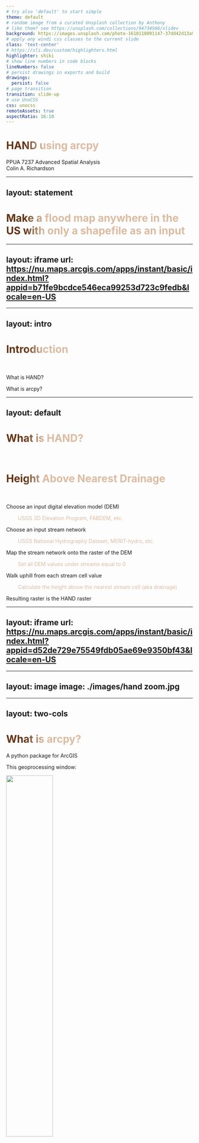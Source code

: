```yaml
---
# try also 'default' to start simple
theme: default
# random image from a curated Unsplash collection by Anthony
# like them? see https://unsplash.com/collections/94734566/slidev
background: https://images.unsplash.com/photo-1610118091147-37dd42d13a93?ixlib=rb-4.0.3&ixid=MnwxMjA3fDB8MHxwaG90by1wYWdlfHx8fGVufDB8fHx8&auto=format&fit=crop&w=987&q=80
# apply any windi css classes to the current slide
class: 'text-center'
# https://sli.dev/custom/highlighters.html
highlighter: shiki
# show line numbers in code blocks
lineNumbers: false
# persist drawings in exports and build
drawings:
  persist: false
# page transition
transition: slide-up
# use UnoCSS
css: unocss
remoteAssets: true
aspectRatio: 16:10
---
```


# HAND using arcpy

PPUA 7237 Advanced Spatial Analysis  
Colin A. Richardson

---
layout: statement
---

# Make a flood map anywhere in the US with only a shapefile as an input
<style>
h1 {
  background-color: #2B90B6;
  background-image: linear-gradient(90deg, #623212 10%, #dcbba1 20%);
  background-size: 100%;
  -webkit-background-clip: text;
  -moz-background-clip: text;
  -webkit-text-fill-color: transparent;
  -moz-text-fill-color: transparent;
}
</style>
---
layout: iframe
url: https://nu.maps.arcgis.com/apps/instant/basic/index.html?appid=b71fe9bcdce546eca99253d723c9fedb&locale=en-US
---

---
layout: intro
---

# Introduction  
&nbsp;

<v-click>

What is HAND?  

</v-click>
<v-click>

What is arcpy?  

</v-click>

<style>
h1 {
  background-color: #2B90B6;
  background-image: linear-gradient(45deg, #623212 10%, #dcbba1 20%);
  background-size: 100%;
  -webkit-background-clip: text;
  -moz-background-clip: text;
  -webkit-text-fill-color: transparent;
  -moz-text-fill-color: transparent;
}
</style>


---
layout: default
---

# What is HAND?  
&nbsp;
<v-click>

# <u>H</u>eight <u>A</u>bove <u>N</u>earest <u>D</u>rainage  

</v-click>

&nbsp;
<v-click>

Choose an input digital elevation model (DEM)

</v-click>
<v-click>

<span style="color:#dcbba1">&nbsp;&nbsp;&nbsp;&nbsp;&nbsp;&nbsp;&nbsp;&nbsp;USGS 3D Elevation Program, FABDEM, etc.</span>

</v-click>
<v-click>

Choose an input stream network

</v-click>
<v-click>

<span style="color:#dcbba1">&nbsp;&nbsp;&nbsp;&nbsp;&nbsp;&nbsp;&nbsp;&nbsp;USGS National Hydrography Dataset, MERIT-hydro, etc.</span>

</v-click>
<v-click>

Map the stream network onto the raster of the DEM

</v-click>
<v-click>

<span style="color:#dcbba1">&nbsp;&nbsp;&nbsp;&nbsp;&nbsp;&nbsp;&nbsp;&nbsp;Set all DEM values under streams equal to 0</span>

</v-click>
<v-click>

Walk uphill from each stream cell value

</v-click>
<v-click>

<span style="color:#dcbba1">&nbsp;&nbsp;&nbsp;&nbsp;&nbsp;&nbsp;&nbsp;&nbsp;Calculate the height above the nearest stream cell (aka drainage)</span>

</v-click>
<v-click>

Resulting raster is the HAND raster

</v-click>

<style>
h1 {
  background-color: #2B90B6;
  background-image: linear-gradient(45deg, #623212 10%, #dcbba1 20%);
  background-size: 100%;
  -webkit-background-clip: text;
  -moz-background-clip: text;
  -webkit-text-fill-color: transparent;
  -moz-text-fill-color: transparent;
}
</style>

---
layout: iframe
url: https://nu.maps.arcgis.com/apps/instant/basic/index.html?appid=d52de729e75549fdb05ae69e9350bf43&locale=en-US
---
---
layout: image
image: ./images/hand zoom.jpg
---
---
layout: two-cols
---

# What is arcpy?  

<v-click>

A python package for ArcGIS 

</v-click>
<v-click>

This geoprocessing window: 

</v-click>
<v-click>

<img src = '/images/geoprocess.jpg' style = "margin: left;
width: 50%;
vertical-align: top"/>

</v-click>
<v-click>

<Arrow x1="250" y1="248" x2="75" y2="248" />

</v-click>
<v-click>

<Arrow x1="250" y1="288" x2="75" y2="288" />

</v-click>
<v-click>

<Arrow x1="250" y1="365" x2="55" y2="365" />

</v-click>
<v-click>

<Arrow x1="250" y1="325" x2="85" y2="325" />

</v-click>
::right::

<v-click>

and this code snippet: 

</v-click>
<v-click>

```ts {0|1-3|4|5-6|all}
import arcpy
from arcpy import env
from arcpy.sa import *
env.workspace = "C:/sapyexamples/data"
outExtractByMask = ExtractByMask("elevation", "mask.shp", "INSIDE")
outExtractByMask.save("C:/sapyexamples/output/maskextract")
```

</v-click>
&nbsp;
<v-click>


# produce identical output

</v-click>



<style>
h1 {
  background-color: #2B90B6;
  background-image: linear-gradient(90deg, #623212 10%, #dcbba1 20%);
  background-size: 100%;
  -webkit-background-clip: text;
  -moz-background-clip: text;
  -webkit-text-fill-color: transparent;
  -moz-text-fill-color: transparent;
}
</style>

---
layout: intro
---

# Methods  
&nbsp;

<v-click>

Data sources  

</v-click>
<v-click>

Geoprocessing workflow  

</v-click>

<style>
h1 {
  background-color: #2B90B6;
  background-image: linear-gradient(45deg, #623212 10%, #dcbba1 20%);
  background-size: 100%;
  -webkit-background-clip: text;
  -moz-background-clip: text;
  -webkit-text-fill-color: transparent;
  -moz-text-fill-color: transparent;
}
</style>

---
layout: default
---
# Identify basins  
<v-click>

Write a function using USGS web map services

</v-click>
<v-click>

```ts {0|1|2|3-4|5-6|12|all}
def whichHUC6(AOI, name, wdir=None, outdir=None):
  AOI_proj = arcpy.Project_management(AOI, odir + "\\" + name + '-AOI_proj.shp', crs)
  ext = str(arcpy.Describe(AOI_proj).extent).split()[0:4]
  ext_ord = ext[0] + ',' + ext[1] + ',' + ext[2] + ',' + ext[3]

  url = 'https://hydro.nationalmap.gov/arcgis/rest/services/wbd/MapServer/3/query?where=&text=&objectIds=&time=&geometry=' + ext_ord + '&geometryType=esriGeometryEnvelope&inSR=4326&spatialRel=esriSpatialRelIntersects&distance=&units=esriSRUnit_Foot&relationParam=&outFields=huc6&returnGeometry=false&returnTrueCurves=false&maxAllowableOffset=&geometryPrecision=&outSR=4326&havingClause=&returnIdsOnly=false&returnCountOnly=false&orderByFields=&groupByFieldsForStatistics=&outStatistics=&returnZ=false&returnM=false&gdbVersion=&historicMoment=&returnDistinctValues=false&resultOffset=&resultRecordCount=&returnExtentOnly=false&datumTransformation=&parameterValues=&rangeValues=&quantizationParameters=&featureEncoding=esriDefault&f=pjson'
  data_json = json.loads(urlopen(url).read())
  huc6s = []
  for f in data_json['features']:
      huc6 = f['attributes']['huc6']
      huc6s.append(huc6)
  return huc6s
```

</v-click>

<style>
h1 {
  background-color: #2B90B6;
  background-image: linear-gradient(45deg, #623212 10%, #dcbba1 20%);
  background-size: 100%;
  -webkit-background-clip: text;
  -moz-background-clip: text;
  -webkit-text-fill-color: transparent;
  -moz-text-fill-color: transparent;
}
</style>
---
layout: iframe
url: https://nu.maps.arcgis.com/apps/instant/basic/index.html?appid=8df8906a6d8a4b65a345d201ac57b9b8&locale=en-US
---
---
layout: default
---
# Download HAND data

<v-click>

Get basin HAND .zip files from Oak Ridge National Laboratory

</v-click>
<v-click>

```ts {0|1|3|14|all}
for huc_i in range(len(huc6s)):
        huc = huc6s[huc_i]
        url = 'https://cfim.ornl.gov/data/HAND/20200601/'+huc+'.zip'
        filedir = os.path.join(cwd, huc + '.zip')
        if os.path.isdir(filedir.split('.')[0]):
            print(filedir.split('.')[0], ' already exists!\n')
            continue
        if os.path.exists(filedir):
            print(filedir,' already exists!\n')
            continue
        else:
            print('\n############################################################\n\n'+'('+str(huc_i+1)+' of '+str(len(huc6s))+') '+'Retrieving data from...'+
                url+'\n\n############################################################')
        save(url, filedir)
```

</v-click>


<style>
h1 {
  background-color: #2B90B6;
  background-image: linear-gradient(45deg, #623212 10%, #dcbba1 20%);
  background-size: 100%;
  -webkit-background-clip: text;
  -moz-background-clip: text;
  -webkit-text-fill-color: transparent;
  -moz-text-fill-color: transparent;
}
</style>
---
layout: iframe
url: https://cfim.ornl.gov/data/vis/v0.2.0/
---

---
layout: default
---
# Combine basin files  
<v-click>

Merge and clip raster and vector data from ORNL:

</v-click>

<v-click>

```ts {0|1-4|5-6|7-8|9-10|11|all}    
arcpy.MosaicToNewRaster_management(hand_paths, cwd, name + '_hand_merge.tif',coordinate_system_for_the_raster=4326,number_of_bands=1,pixel_type= "32_BIT_FLOAT")
arcpy.MosaicToNewRaster_management(mask_paths, cwd, name + '_catchmask_merge.tif',coordinate_system_for_the_raster=4326,number_of_bands=1, pixel_type="32_BIT_SIGNED")
arcpy.MosaicToNewRaster_management(dem_paths, cwd, name + '_dem_merge.tif', coordinate_system_for_the_raster=4326,number_of_bands=1, pixel_type='32_BIT_FLOAT')
arcpy.Merge_management(fline_paths, cwd + r'\flowlines_merged.shp')
hand_clip = arcpy.sa.ExtractByMask(cwd+"\\"+name+r'_hand_merge.tif',odir + "\\" + name + '-AOI_proj.shp')
hand_clip.save(odir+"\\"+name+r'_hand.tif')
catchmask_clip = arcpy.sa.ExtractByMask(cwd+"\\"+name+r'_catchmask_merge.tif',odir + "\\" + name + '-AOI_proj.shp')
catchmask_clip.save(odir+"\\"+name+r'_catchmask.tif')
dem_clip = arcpy.sa.ExtractByMask(cwd+"\\"+name+r'_dem_merge.tif', odir + "\\" + name + '-AOI_proj.shp')
dem_clip.save(odir+"\\"+name+r'_dem.tif')
arcpy.Clip_analysis(cwd + r'\flowlines_merged.shp',odir + "\\" + name + '-AOI_proj.shp',odir + "\\"+ name + '-flowlines.shp')
```

</v-click>

<style>
h1 {
  background-color: #2B90B6;
  background-image: linear-gradient(45deg, #623212 10%, #dcbba1 20%);
  background-size: 100%;
  -webkit-background-clip: text;
  -moz-background-clip: text;
  -webkit-text-fill-color: transparent;
  -moz-text-fill-color: transparent;
}
</style>
---
layout: image
image: ./images/flowlines.jpg
---
---
layout: default
---
# National Water Model  
<v-click>

Provides nationwide discharge from 1979-present & 30 days into the future:

</v-click>

<v-click>

```ts
def getNWMData(dates, name, wdir=None, outdir=None, nco_pth=None, rm_temp=True):
  if len(dates) > 1:
          strt_date = dates[0]
          end_date = dates[1]
          date_range = pandas.date_range(strt_date, end_date)
          for date in date_range:
              year = str(date.year)
              month = str(date.strftime('%m'))
              day = str(date.strftime('%d'))
              date_text = year + month + day + '1200' 
              url = "https://noaa-nwm-retrospective-2-1-pds.s3.amazonaws.com/model_output/" + year + "/" + date_text + ".CHRTOUT_DOMAIN1.comp"
              filedir = os.path.join(cwd,'flows_' + date_text + '.nc')
              print('############################################################\n\nRetrieving data from...\n'+
                url+'\nto...\n'+filedir+'\n\n############################################################')
              urlretrieve(url, filedir)
```
</v-click>

<style>
h1 {
  background-color: #2B90B6;
  background-image: linear-gradient(45deg, #623212 10%, #dcbba1 20%);
  background-size: 100%;
  -webkit-background-clip: text;
  -moz-background-clip: text;
  -webkit-text-fill-color: transparent;
  -moz-text-fill-color: transparent;
}
</style>
---
layout: iframe
url: https://nu.maps.arcgis.com/apps/instant/basic/index.html?appid=60e36abd2cfd4beb99b901b5ff9fd120&locale=en-US
---
---
layout: default
---
# Catchment hydraulic properties 
<v-click>

Use Manning's equation to calculate hydraulic properties of each catchment

</v-click>
<v-click>

<img src = '/images/mannings.jpg' style = "margin: left;
width: 100%;
vertical-align: top">

</v-click>

<style>
h1 {
  background-color: #2B90B6;
  background-image: linear-gradient(45deg, #623212 10%, #dcbba1 20%);
  background-size: 100%;
  -webkit-background-clip: text;
  -moz-background-clip: text;
  -webkit-text-fill-color: transparent;
  -moz-text-fill-color: transparent;
}
</style>
---
layout: default
---
# Calculate flood depth  
&nbsp; 
<v-click>

Use raster calculator to subtract the water depth from the HAND layer:

</v-click>
<v-click>

```ts
depth = arcpy.sa.RasterCalculator(ras_list,ras_names,'Con(hand - stage > 0, 0, stage-hand)',extent_type = 'FirstOf')
depth = arcpy.sa.ExtractByMask(depth,odir + "\\" + name + '-AOI_proj.shp')
depth.save(odir + "\\" + name + '-depth_map.tif')
```

</v-click>

<v-click>

Convert the raster flood depth to a vector flood bound file:

</v-click>

<v-click>

```ts
bound = arcpy.sa.RasterCalculator([depth], ['depth'], 'depth > 0')
bound = arcpy.sa.Reclassify(bound, "Value", arcpy.sa.RemapValue([[1,1], [0,'NODATA']]))
bound = arcpy.RasterToPolygon_conversion(bound, odir + "\\" + name + '-flood_bound.shp', "NO_SIMPLIFY")
```

</v-click>

<style>
h1 {
  background-color: #2B90B6;
  background-image: linear-gradient(45deg, #623212 10%, #dcbba1 20%);
  background-size: 100%;
  -webkit-background-clip: text;
  -moz-background-clip: text;
  -webkit-text-fill-color: transparent;
  -moz-text-fill-color: transparent;
}
</style>
---
layout: image
image: ./images/flood bound.jpg
---
---
layout: image
image: ./images/flood depth.jpg
---
---
layout: intro
---

# Next steps  
&nbsp;

<v-click>

Finalize and fully test all of the code 

</v-click>
<v-click>

Publish the code as a publicly available python package  

</v-click>


<style>
h1 {
  background-color: #2B90B6;
  background-image: linear-gradient(45deg, #623212 10%, #dcbba1 20%);
  background-size: 100%;
  -webkit-background-clip: text;
  -moz-background-clip: text;
  -webkit-text-fill-color: transparent;
  -moz-text-fill-color: transparent;
}
</style>
---
layout: statement
---

# Make a flood map anywhere with only a shapefile as an input

<style>
h1 {
  background-color: #2B90B6;
  background-image: linear-gradient(90deg, #623212 10%, #dcbba1 20%);
  background-size: 100%;
  -webkit-background-clip: text;
  -moz-background-clip: text;
  -webkit-text-fill-color: transparent;
  -moz-text-fill-color: transparent;
}
</style>
---
layout: statement
---

# Accomplished!

<style>
h1 {
  background-color: #2B90B6;
  background-image: linear-gradient(90deg, #623212 10%, #dcbba1 20%);
  background-size: 100%;
  -webkit-background-clip: text;
  -moz-background-clip: text;
  -webkit-text-fill-color: transparent;
  -moz-text-fill-color: transparent;
}
</style>
---
layout: iframe-right
url: https://nu.maps.arcgis.com/apps/instant/basic/index.html?appid=d52de729e75549fdb05ae69e9350bf43
---